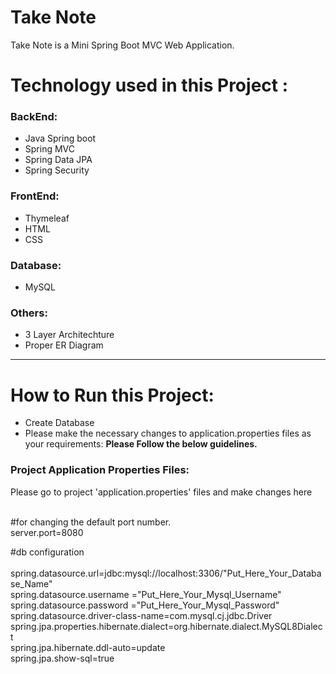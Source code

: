 <h1> Take Note</h1>
Take Note is a Mini Spring Boot MVC Web Application. 

# Technology used in this Project : 
<h3>BackEnd:</h3>

- Java Spring boot
- Spring MVC
- Spring Data JPA
- Spring Security


<h3>FrontEnd:</h3>

- Thymeleaf
- HTML
- CSS

<h3>Database:</h3>

- MySQL
  
  
<h3>Others:</h3>

- 3 Layer Architechture
- Proper ER Diagram


<hr>

<h1>How to Run this Project:</h1>

- Create Database
- Please make the necessary changes to application.properties files as your requirements: <b>Please Follow the below guidelines.</b>



<h3>Project Application Properties Files:</h3>
<p>Please go to project 'application.properties' files and make changes here</p>
<br>#for changing the default port number.
<br>server.port=8080

#db configuration  
<br>spring.datasource.url=jdbc:mysql://localhost:3306/"Put_Here_Your_Database_Name"
<br>spring.datasource.username ="Put_Here_Your_Mysql_Username"
<br>spring.datasource.password ="Put_Here_Your_Mysql_Password"
<br>spring.datasource.driver-class-name=com.mysql.cj.jdbc.Driver
<br>spring.jpa.properties.hibernate.dialect=org.hibernate.dialect.MySQL8Dialect
<br>spring.jpa.hibernate.ddl-auto=update
<br>spring.jpa.show-sql=true



  
